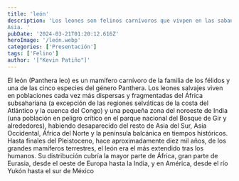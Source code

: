 ```yaml
---
title: 'león'
description: 'Los leones son felinos carnívoros que vivpen en las sabanas y llanuras de África y otros existen en
Asia. '
pubDate: '2024-03-21T01:20:12.616Z'
heroImage: '/león.webp'
categories: ['Presentación']
tags: ['Felino']
author: '["Kevin Patiño"]'
---
```


El león (Panthera leo) es un mamífero carnívoro de la familia de los félidos y una de las cinco especies del género Panthera. Los leones salvajes viven en poblaciones cada vez más dispersas y fragmentadas del África subsahariana (a excepción de las regiones selváticas de la costa del Atlántico y la cuenca del Congo) y una pequeña zona del noroeste de India (una población en peligro crítico en el parque nacional del Bosque de Gir y alrededores), habiendo desaparecido del resto de Asia del Sur, Asia Occidental, África del Norte y la península balcánica en tiempos históricos. Hasta finales del Pleistoceno, hace aproximadamente diez mil años, de los grandes mamíferos terrestres, el león era el más extendido tras los humanos. Su distribución cubría la mayor parte de África, gran parte de Eurasia, desde el oeste de Europa hasta la India, y en América, desde el río Yukón hasta el sur de México